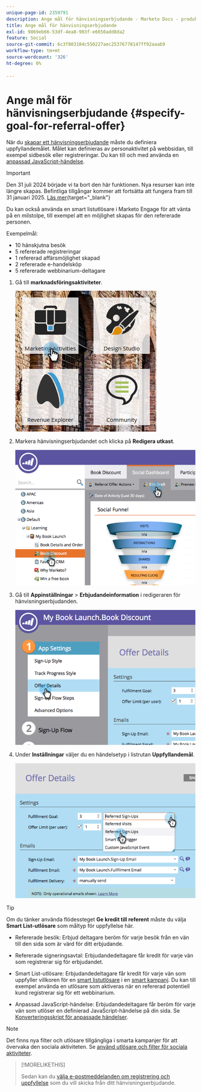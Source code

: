 ```yaml
---
unique-page-id: 2359791
description: Ange mål för hänvisningserbjudande - Marketo Docs - produktdokumentation
title: Ange mål för hänvisningserbjudande
exl-id: 9869eb66-53df-4ea8-903f-e6650add8da2
feature: Social
source-git-commit: 6c3f803104c550227aec25376778147ff92aaab9
workflow-type: tm+mt
source-wordcount: '326'
ht-degree: 0%

---
```


# Ange mål för hänvisningserbjudande {#specify-goal-for-referral-offer}

När du [skapar ett hänvisningserbjudande](/help/marketo/product-docs/demand-generation/social/referral-offers/create-a-referral-offer.md) måste du definiera uppfyllandemålet. Målet kan definieras av personaktivitet på webbsidan, till exempel sidbesök eller registreringar. Du kan till och med använda en [anpassad JavaScript-händelse](/help/marketo/product-docs/demand-generation/social/social-functions/conversion-script-for-custom-events.md).

>[!IMPORTANT]
>
>Den 31 juli 2024 började vi ta bort den här funktionen. Nya resurser kan inte längre skapas. Befintliga tillgångar kommer att fortsätta att fungera fram till 31 januari 2025. [Läs mer](https://nation.marketo.com/t5/employee-blogs/marketo-engage-social-features-deprecation/ba-p/351977){target="_blank"}

Du kan också använda en smart listutlösare i Marketo Engage för att vänta på en milstolpe, till exempel att en möjlighet skapas för den refererade personen.

Exempelmål:

* 10 hänskjutna besök
* 5 refererade registreringar
* 1 refererad affärsmöjlighet skapad
* 2 refererade e-handelsköp
* 5 refererade webbinarium-deltagare

1. Gå till **marknadsföringsaktiviteter**.

   ![](assets/ma.png)

1. Markera hänvisningserbjudandet och klicka på **Redigera utkast**.

   ![](assets/image2014-9-19-15-3a6-3a35.png)

1. Gå till **Appinställningar** > **Erbjudandeinformation** i redigeraren för hänvisningserbjudanden.

   ![](assets/image2014-9-19-15-3a6-3a44.png)

1. Under **Inställningar** väljer du en händelsetyp i listrutan **Uppfyllandemål**.

   ![](assets/image2014-9-19-15-3a6-3a56.png)

>[!TIP]
>
>Om du tänker använda flödessteget **Ge kredit till referent** måste du välja **Smart List-utlösare** som måltyp för uppfyllelse här.

* Refererade besök: Erbjud deltagare beröm för varje besök från en vän till den sida som är värd för ditt erbjudande.
* Refererade signeringsavtal: Erbjudandedeltagare får kredit för varje vän som registrerar sig för erbjudandet.
* Smart List-utlösare: Erbjudandedeltagare får kredit för varje vän som uppfyller villkoren för en [smart listutlösare](/help/marketo/product-docs/core-marketo-concepts/smart-lists-and-static-lists/understanding-smart-lists.md) i en [smart kampanj](/help/marketo/product-docs/core-marketo-concepts/smart-campaigns/understanding-smart-campaigns.md). Du kan till exempel använda en utlösare som aktiveras när en refererad potentiell kund registrerar sig för ett webbinarium.

* Anpassad JavaScript-händelse: Erbjudandedeltagare får beröm för varje vän som utlöser en definierad JavaScript-händelse på din sida. Se [Konverteringsskript för anpassade händelser](/help/marketo/product-docs/demand-generation/social/social-functions/triggers-and-filters-for-social-activities.md).

>[!NOTE]
>
>Det finns nya filter och utlösare tillgängliga i smarta kampanjer för att övervaka den sociala aktiviteten. Se [använd utlösare och filter för sociala aktiviteter](/help/marketo/product-docs/demand-generation/social/social-functions/triggers-and-filters-for-social-activities.md).

>[!MORELIKETHIS]
>
>Sedan kan du [välja e-postmeddelanden om registrering och uppfyllelse](/help/marketo/product-docs/demand-generation/social/referral-offers/send-referral-offer-fulfillment-email.md) som du vill skicka från ditt hänvisningserbjudande.
